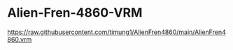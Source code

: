 # Alien-Fren-4860-VRM
https://raw.githubusercontent.com/timung1/AlienFren4860/main/AlienFren4860.vrm
